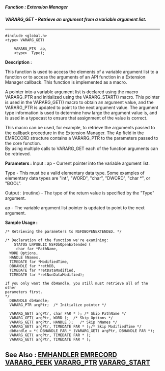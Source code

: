 ##### Function : Extension Manager
##### VARARG_GET - Retrieve an argument from a variable argument list.
---
```
#include <global.h>
<type> VARARG_GET(

	VARARG_PTR  ap,
	<type>  Type);
```
**Description :**

This function is used to access the elements of a variable argument list to a 
function or to access the arguments of an API function in a Extension Manager 
callback.  This function is implemented as a macro.

A pointer into a variable argument list is declared using the macro VARARG_PTR 
and initialized using the VARARG_START() macro.  This pointer is used in the 
VARARG_GET() macro to obtain an argument value, and the VARARG_PTR is updated 
to point to the next argument value.  The argument type information is used to 
determine how large the argument value is, and is used in a typecast to ensure 
that assignment of the value is correct.

This macro can be used, for example, to retrieve the arguments passed to the 
callback procedure in the Extension Manager.  The Ap field in the EMRECORD 
structure contains a VARARG_PTR to the parameters passed to the core function.  
By using multiple calls to VARARG_GET each of the function arguments can be 
retrieved.

**Parameters :**
Input :
ap  -  Current pointer into the variable argument list.

Type  -  This must be a valid elementary data type.  Some examples of elementary data types are "int", "WORD", "char", "DWORD", "char *", or "BOOL".

Output :
(routine)  -  The type of the return value is specified by the "Type" argument.


ap  -  The variable argument list pointer is updated to point to the next argument.


**Sample Usage :**
```
/* Retrieving the parameters to NSFDBOPENEXTENDED. */

/* Declaration of the function we're examining:
    STATUS LNPUBLIC NSFDbOpenExtended (
	 char far *PathName,
  WORD Options,
  HANDLE hNames,
  TIMEDATE far *ModifiedTime,
  DBHANDLE far *rethDB,
  TIMEDATE far *retDataModified,
  TIMEDATE far *retNonDataModified);

If you only want the dbHandle, you still must retrieve all of the other 
parameters first.
*/
  DBHANDLE dbHandle;
  VARARG_PTR argPtr;  /* Initialize pointer */

  VARARG_GET( argPtr, char FAR * ); /* Skip PathName */
  VARARG_GET( argPtr, WORD );  /* Skip Options */
  VARARG_GET( argPtr, HANDLE );   /* Skip hNames */
  VARARG_GET( argPtr, TIMEDATE FAR * );/* Skip ModifiedTime */ 
  dbHandle = *( DBHANDLE FAR * )VARARG_GET( argPtr, DBHANDLE FAR *);
  VARARG_GET( argPtr, TIMEDATE FAR * );
  VARARG_GET( argPtr, TIMEDATE FAR * );
```
**See Also :**
[EMHANDLER](/domino-c-api-docs/reference/Data/EMHANDLER)
[EMRECORD](/domino-c-api-docs/reference/Data/EMRECORD)
[VARARG_PEEK](/domino-c-api-docs/reference/Func/VARARG_PEEK)
[VARARG_PTR](/domino-c-api-docs/reference/Data/VARARG_PTR)
[VARARG_START](/domino-c-api-docs/reference/Func/VARARG_START)
---
